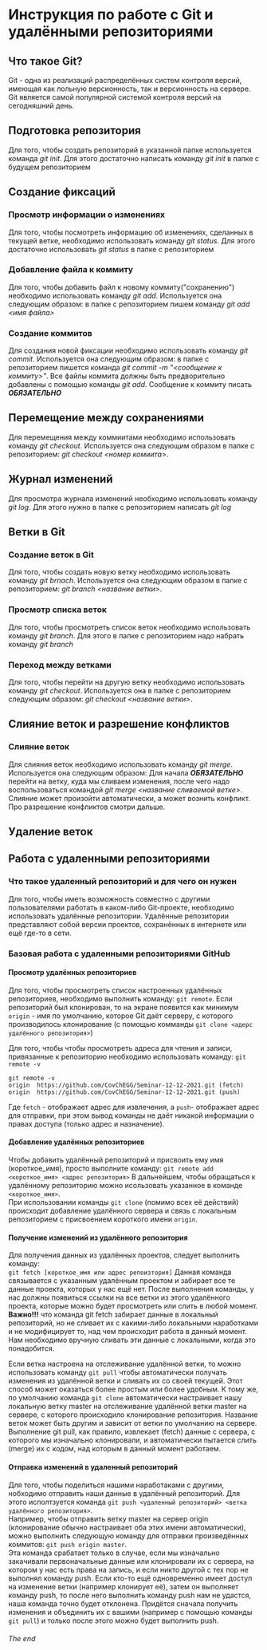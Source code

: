 # Инструкция по работе с Git и удалёнными репозиториями

## Что такое Git?

Git - одна из реализаций распределённых систем контроля версий, имеющая как лольную версионность, так и версионность на сервере. Git является самой популярной системой контроля версий на сегодняшний день.

## Подготовка репозитория
Для того, чтобы создать репозиторий в указанной папке используется команда *git init*. Для этого достаточно написать команду *git init* в папке с будущем репозиторием

## Создание фиксаций
### Просмотр информации о изменениях

Для того, чтобы посмотреть информацию об изменениях, сделанных в текущей ветке, необходимо использовать команду *git status*. Для этого достаточно использовать *git status* в папке с репозиторием

### Добавление файла к коммиту
Для того, чтобы добавить файл к новому коммиту("сохранению") необходимо использовать команду *git add*. Используется она следующим образом: в папке с репозиторием пишем команду *git add <имя файла>*

### Создание коммитов

Для создания новой фиксации необходимо использовать команду *git commit*. Используется она следующим образом: в папке с репозиторием пишется команда *git commit -m "<сообщение к коммиту>"*. Все файлы коммита должны быть предворительно добавлены с помощью команды *git add*. Сообщение к коммиту писать ***ОБЯЗАТЕЛЬНО***

## Перемещение между сохранениями
Для перемещения между коммиитами необходимо использовать команду *git checkout*. Используется она следующим образом в папке с репозиторием: *git checkout <номер комиита>*.

## Журнал изменений
Для просмотра журнала изменений необходимо использовать команду *git log*. Для этого нужно в папке с репозиторием написать *git log*

## Ветки в Git
### Создание веток в Git
Для того, чтобы создать новую ветку необходимо использовать команду *git brnach*. Используется она следующим образом в папке с репозиторием: *git branch <название ветки>*.
### Просмотр списка веток
Для того, чтобы просмотреть список веток необходимо использовать команду *git branch*. Для этого в папке с репозиторием надо набрать команду *git branch*

### Переход между ветками
Для того, чтобы перейти на другую ветку необходимо использовать команду *git checkout*. Используется она в папке с репозиторием следующим образом: *git checkout <название ветки>*.

## Слияние веток и разрешение конфликтов
### Слияние веток
Для слияния веток необходимо использовать команду *git merge*. Используется она следующим образом: Для начала ***ОБЯЗАТЕЛЬНО*** перейти на ветку, куда мы сливаем изменения, после чего надо воспользоваться командой *git merge <название сливаемой ветке>*. Слияние может произойти автоматически, а может вознить конфликт. Про разрешение конфликтов смотри дальше.

## Удаление веток

## Работа с удаленными репозиториями

### Что такое удаленный репозиторий и для чего он нужен

Для того, чтобы иметь возможность совместно с другими пользователями работать в каком-либо Git-проекте, необходимо использовать удалённые репозитории. Удалённые репозитории представляют собой версии проектов, сохранённых в интернете или ещё где-то в сети.

### Базовая работа с удаленными репозиториями GitHub

#### Просмотр удалённых репозиториев

Для того, чтобы просмотреть список настроенных удалённых репозиториев, необходимо выполнить команду: `git remote`. Если репозиторий был клонирован, то на экране появится как минимум `origin` - имя по умолчанию, которое Git даёт серверу, с которого производилось клонирование (с помощью комманды `git clone <адерс удалённого репозитория>`)

Для того, чтобы чтобы просмотреть адреса для чтения и записи, привязанные к репозиторию необходимо использовать команду: `git remote -v`

    git remote -v
    origin  https://github.com/CovChEGG/Seminar-12-12-2021.git (fetch)
    origin  https://github.com/CovChEGG/Seminar-12-12-2021.git (push)

Где `fetch` - отображает адрес для извлечения, а `push`- отображает адрес для отправки, при этом вывод команды не даёт никакой информации о правах доступа (только адрес и назначение).

#### Добавление удалённых репозиториев

Чтобы добавить удалённый репозиторий и присвоить ему имя (короткое_имя), просто выполните команду:
`git remote add <короткое_имя> <адрес репозитория>`
В дальнейшем, чтобы обращаться к удалённому репозиторию можно исользовать указанное в команде `<короткое_имя>`.  
При использовании команды `git clone` (помимо всех её действий) происходит добавление удалённого сервера и связь с локальным репозиторием с присвоением короткого имени `origin`.

#### Получение изменений из удалённого репозитория

Для получения данных из удалённых проектов, следует выполнить команду:  
`git fetch [короткое_имя или адрес репоизтория]`
Данная команда связывается с указанным удалённым проектом и забирает все те данные проекта, которых у нас ещё нет. После выполнения команды, у нас должны появиться ссылки на все ветки из этого удалённого проекта, которые можно будет просмотреть или слить в любой момент.
**Важно!!!** что команда git fetch забирает данные в локальный репозиторий, но не сливает их с какими-либо локальными наработками и не модифицирует то, над чем происходит работа в данный момент. Нам необходимо вручную сливать эти данные с локальными, когда это понадобится.

Если ветка настроена на отслеживание удалённой ветки, то можно использовать команду `git pull` чтобы автоматически получать изменения из удалённой ветки и сливать их со своей текущей. Этот способ может оказаться более простым или более удобным. К тому же, по умолчанию команда `git clone` автоматически настраивает нашу локальную ветку master на отслеживание удалённой ветки master на сервере, с которого происходило клонирование репозитория. Название веток может быть другим и зависит от ветки по умолчанию на сервере. Выполнение git pull, как правило, извлекает (fetch) данные с сервера, с которого мы изначально клонировали, и автоматически пытается слить (merge) их с кодом, над которым в данный момент работаем.

#### Отправка изменений в удаленный репозиторий

Для того, чтобы поделиться нашими наработаками с другими, нобходимо отправить наши данные в удалённый репозиторий. Для этого исполтзуется команда `git push <удаленный репозиторий> <ветка удалённого репозитория>`.   
Например, чтобы отправить ветку master на сервер origin (клонирование обычно настраивает оба этих имени автоматически), можно выполнить следующую команду для отправки произведённых коммитов: `git push origin master`.  
Эта команда срабатает только в случае, если мы изначально закачивали первоначальные данные или клонировали их с сервера, на котором у нас есть права на запись, и если никто другой с тех пор не выполнял команду push. Если кто-то ещё одновременно имеет доступ на изменение ветки (например клонирует её), затем он выполняет команду push, то после него выполнить команду push нам не удастся, наша команда точно будет отклонена. Придётся сначала получить изменения и объединить их с вашими (например с помощью команды `git pull`) и только после этого можно будет выполнить push.



###### The end
